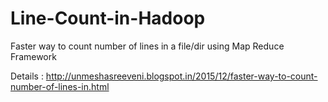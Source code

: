 # Line-Count-in-Hadoop
Faster way to count number of lines in a file/dir using Map Reduce Framework

Details : http://unmeshasreeveni.blogspot.in/2015/12/faster-way-to-count-number-of-lines-in.html
